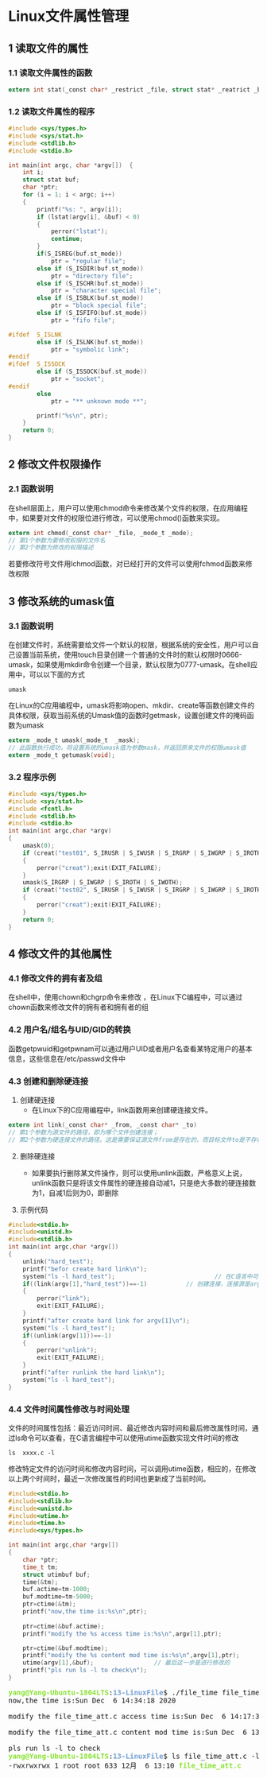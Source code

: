 # Linux文件属性管理   
## 1 读取文件的属性     
### 1.1 读取文件属性的函数   

```c
extern int stat(_const char* _restrict _file, struct stat* _reatrict _buf)
```

### 1.2 读取文件属性的程序      
```C
#include <sys/types.h>
#include <sys/stat.h>
#include <stdlib.h>
#include <stdio.h>

int main(int argc, char *argv[])  {
	int i;
	struct stat buf;
	char *ptr;
	for (i = 1; i < argc; i++) 
	{
		printf("%s: ", argv[i]);
		if (lstat(argv[i], &buf) < 0) 
		{
			perror("lstat");
			continue;
		}
		if(S_ISREG(buf.st_mode))
			ptr = "regular file";                                     				// 判断是不是普通文件
		else if (S_ISDIR(buf.st_mode))	
			ptr = "directory file";                                   				// 判断是不是目录文件
		else if (S_ISCHR(buf.st_mode))	
			ptr = "character special file";                                  				// 判断是不是字符设备文件
		else if (S_ISBLK(buf.st_mode))	
			ptr = "block special file";
		else if (S_ISFIFO(buf.st_mode)) 
			ptr = "fifo file";

#ifdef	S_ISLNK
		else if (S_ISLNK(buf.st_mode))	
			ptr = "symbolic link";
#endif
#ifdef	S_ISSOCK
		else if (S_ISSOCK(buf.st_mode))	
			ptr = "socket";
#endif
		else	
			ptr = "** unknown mode **";

		printf("%s\n", ptr);
	}
	return 0;
}
```

## 2 修改文件权限操作    
### 2.1 函数说明    
在shell层面上，用户可以使用chmod命令来修改某个文件的权限，在应用编程中，如果要对文件的权限位进行修改，可以使用chmod()函数来实现。   
```C
extern int chmod(_const char* _file, _mode_t _mode);
// 第1个参数为要修改权限的文件名    
// 第2个参数为修改的权限描述
```

若要修改符号文件用lchmod函数，对已经打开的文件可以使用fchmod函数来修改权限      


## 3 修改系统的umask值   
### 3.1 函数说明    
在创建文件时，系统需要给文件一个默认的权限，根据系统的安全性，用户可以自己设置当前系统，使用touch目录创建一个普通的文件时的默认权限时0666-umask，如果使用mkdir命令创建一个目录，默认权限为0777-umask。在shell应用中，可以以下面的方式    

```shell
umask
```

在Linux的C应用编程中，umask将影响open、mkdir、create等函数创建文件的具体权限，获取当前系统的Umask值的函数时getmask，设置创建文件的掩码函数为umask     

```C
extern _mode_t umask(_mode_t  _mask);   
// 此函数执行成功，将设置系统的umask值为参数mask，并返回原来文件的权限umask值   
extern _mode_t getumask(void);   
```

### 3.2 程序示例   
```C
#include <sys/types.h>
#include <sys/stat.h>
#include <fcntl.h>
#include <stdlib.h>
#include <stdio.h>
int main(int argc,char *argv)
{
	umask(0);
	if (creat("test01", S_IRUSR | S_IWUSR | S_IRGRP | S_IWGRP | S_IROTH | S_IWOTH) < 0)
	{ 
		perror("creat");exit(EXIT_FAILURE);
	}
	umask(S_IRGRP | S_IWGRP | S_IROTH | S_IWOTH);
	if (creat("test02", S_IRUSR | S_IWUSR | S_IRGRP | S_IWGRP | S_IROTH | S_IWOTH) < 0)
	{ 
		perror("creat");exit(EXIT_FAILURE);
	}
	return 0;
}
```

## 4 修改文件的其他属性     
### 4.1 修改文件的拥有者及组      
在shell中，使用chown和chgrp命令来修改 ，在Linux下C编程中，可以通过chown函数来修改文件的拥有者和拥有者的组       

### 4.2 用户名/组名与UID/GID的转换    
函数getpwuid和getpwnam可以通过用户UID或者用户名查看某特定用户的基本信息，这些信息在/etc/passwd文件中    

### 4.3 创建和删除硬连接    
1. 创建硬连接     
	- 在Linux下的C应用编程中，link函数用来创建硬连接文件。

```C
extern int link(_const char* _from, _const char* _to)
// 第1个参数为源文件的路径，即为哪个文件创建连接；   
// 第2个参数为硬连接文件的路径。这是需要保证源文件from是存在的，而目标文件to是不存在的，否则会引发错误。  
```

2. 删除硬连接   
	- 如果要执行删除某文件操作，则可以使用unlink函数，严格意义上说，unlink函数只是将该文件属性的硬连接自动减1，只是绝大多数的硬连接数为1，自减1后则为0，即删除    

3. 示例代码      

```c
#include<stdio.h>
#include<unistd.h>
#include<stdlib.h>
int main(int argc,char *argv[])
{
	unlink("hard_test");
	printf("befor create hard link\n");
	system("ls -l hard_test");                            // 在C语言中可以使用shell脚本的方法   
	if((link(argv[1],"hard_test"))==-1)			  // 创建连接，连接源是argv[1]，目标是hard_test  
	{
		perror("link");
		exit(EXIT_FAILURE);
	}
	printf("after create hard link for argv[1]\n");
	system("ls -l hard_test");
	if((unlink(argv[1]))==-1)
	{
		perror("unlink");
		exit(EXIT_FAILURE);
	}
	printf("after runlink the hard link\n");
	system("ls -l hard_test");
}

```


### 4.4 文件时间属性修改与时间处理     
文件的时间属性包括：最近访问时间、最近修改内容时间和最后修改属性时间，通过ls命令可以查看，在C语言编程中可以使用utime函数实现文件时间的修改        

```shell
ls  xxxx.c -l
```

修改特定文件的访问时间和修改内容时间，可以调用utime函数，相应的，在修改以上两个时间时，最近一次修改属性的时间也更新成了当前时间。     

```C
#include<stdio.h>
#include<stdlib.h>
#include<unistd.h>
#include<utime.h>
#include<time.h>
#include<sys/types.h>

int main(int argc,char *argv[])
{
	char *ptr;
	time_t tm;
	struct utimbuf buf;
	time(&tm);
	buf.actime=tm-1000;
	buf.modtime=tm-5000;
	ptr=ctime(&tm);
	printf("now,the time is:%s\n",ptr);
	
	ptr=ctime(&buf.actime);
	printf("modify the %s access time is:%s\n",argv[1],ptr);

	ptr=ctime(&buf.modtime);
	printf("modify the %s content mod time is:%s\n",argv[1],ptr);
	utime(argv[1],&buf);                 // 最后这一步是进行修改的   
	printf("pls run ls -l to check\n");
}


```


<pre><font color="#8AE234"><b>yang@Yang-Ubuntu-1804LTS</b></font>:<font color="#729FCF"><b>13-LinuxFile</b></font>$ ./file_time file_time_att.c 
now,the time is:Sun Dec  6 14:34:18 2020

modify the file_time_att.c access time is:Sun Dec  6 14:17:38 2020

modify the file_time_att.c content mod time is:Sun Dec  6 13:10:58 2020

pls run ls -l to check
<font color="#8AE234"><b>yang@Yang-Ubuntu-1804LTS</b></font>:<font color="#729FCF"><b>13-LinuxFile</b></font>$ ls file_time_att.c -l
-rwxrwxrwx 1 root root 633 12月  6 13:10 <font color="#8AE234"><b>file_time_att.c</b></font>
</pre>














